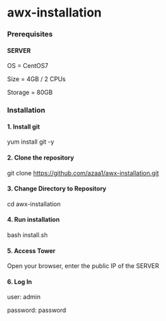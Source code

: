 # awx-installation

### Prerequisites

#### SERVER

OS = CentOS7

Size = 4GB / 2 CPUs

Storage = 80GB

### Installation

#### 1. Install git

yum install git -y

#### 2. Clone the repository

git clone https://github.com/azaa1/awx-installation.git

#### 3. Change Directory to Repository

cd  awx-installation

#### 4. Run installation

bash install.sh

#### 5. Access Tower

Open your browser, enter the public IP of the SERVER

#### 6. Log In

user: admin

password: password
